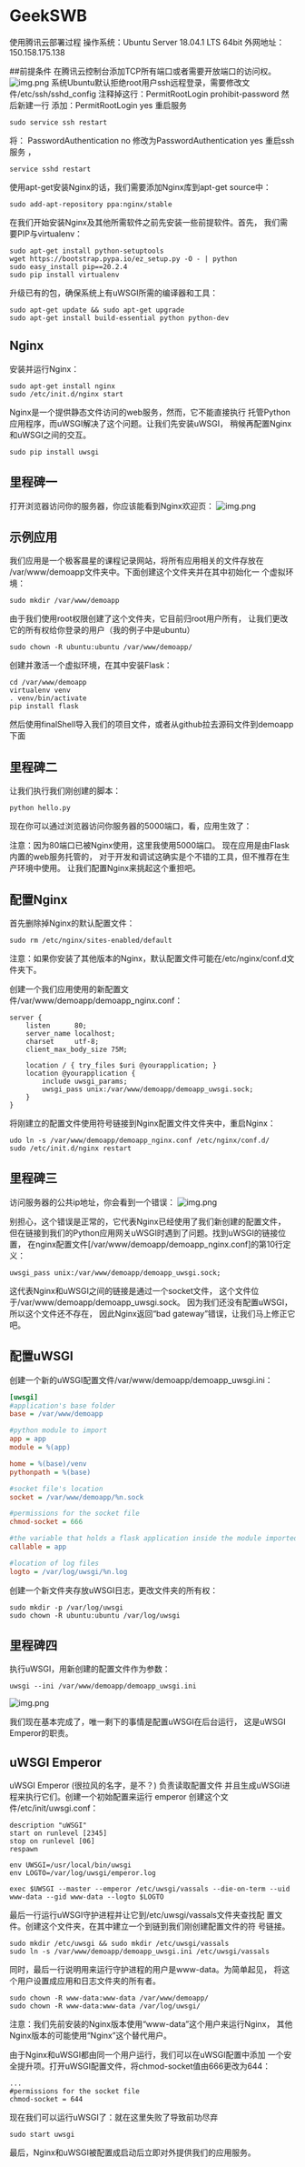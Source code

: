 # GeekSWB
使用腾讯云部署过程
操作系统：Ubuntu Server 18.04.1 LTS 64bit
外网地址：150.158.175.138

##前提条件
在腾讯云控制台添加TCP所有端口或者需要开放端口的访问权。
![img.png](flaskdemo/static/images/imgQ.png)
系统Ubuntu默认拒绝root用户ssh远程登录，需要修改文件/etc/ssh/sshd_config
注释掉这行：PermitRootLogin prohibit-password
然后新建一行 添加：PermitRootLogin yes
重启服务
```shell
sudo service ssh restart
```
将： PasswordAuthentication no 修改为PasswordAuthentication yes
重启ssh服务 ，
```shell
service sshd restart
```


使用apt-get安装Nginx的话，我们需要添加Nginx库到apt-get source中：
```shell
sudo add-apt-repository ppa:nginx/stable
```

在我们开始安装Nginx及其他所需软件之前先安装一些前提软件。首先，
我们需要PIP与virtualenv：
```shell
sudo apt-get install python-setuptools
wget https://bootstrap.pypa.io/ez_setup.py -O - | python
sudo easy_install pip==20.2.4
sudo pip install virtualenv
```

升级已有的包，确保系统上有uWSGI所需的编译器和工具：
```shell
sudo apt-get update && sudo apt-get upgrade
sudo apt-get install build-essential python python-dev
```

## Nginx
安装并运行Nginx：
```shell
sudo apt-get install nginx
sudo /etc/init.d/nginx start
```
Nginx是一个提供静态文件访问的web服务，然而，它不能直接执行
托管Python应用程序，而uWSGI解决了这个问题。让我们先安装uWSGI，
稍候再配置Nginx和uWSGI之间的交互。
```shell
sudo pip install uwsgi
```



## 里程碑一
打开浏览器访问你的服务器，你应该能看到Nginx欢迎页：
![img.png](flaskdemo/static/images/img.png)

## 示例应用
我们应用是一个极客晨星的课程记录网站，将所有应用相关的文件存放在
/var/www/demoapp文件夹中。下面创建这个文件夹并在其中初始化一
个虚拟环境：
```shell
sudo mkdir /var/www/demoapp
```

由于我们使用root权限创建了这个文件夹，它目前归root用户所有，
让我们更改它的所有权给你登录的用户（我的例子中是ubuntu）
```shell
sudo chown -R ubuntu:ubuntu /var/www/demoapp/
```
创建并激活一个虚拟环境，在其中安装Flask：
```shell
cd /var/www/demoapp
virtualenv venv
. venv/bin/activate
pip install flask
```

然后使用finalShell导入我们的项目文件，或者从github拉去源码文件到demoapp下面
## 里程碑二
让我们执行我们刚创建的脚本：
```shell
python hello.py
```

现在你可以通过浏览器访问你服务器的5000端口，看，应用生效了：

注意：因为80端口已被Nginx使用，这里我使用5000端口。
现在应用是由Flask内置的web服务托管的，
对于开发和调试这确实是个不错的工具，但不推荐在生产环境中使用。
让我们配置Nginx来挑起这个重担吧。

## 配置Nginx
首先删除掉Nginx的默认配置文件：
```shell
sudo rm /etc/nginx/sites-enabled/default
```
注意：如果你安装了其他版本的Nginx，默认配置文件可能在/etc/nginx/conf.d文件夹下。

创建一个我们应用使用的新配置文件/var/www/demoapp/demoapp_nginx.conf：
```shell
server {
    listen      80;
    server_name localhost;
    charset     utf-8;
    client_max_body_size 75M;

    location / { try_files $uri @yourapplication; }
    location @yourapplication {
        include uwsgi_params;
        uwsgi_pass unix:/var/www/demoapp/demoapp_uwsgi.sock;
    }
}
```

将刚建立的配置文件使用符号链接到Nginx配置文件文件夹中，重启Nginx：
```shell
udo ln -s /var/www/demoapp/demoapp_nginx.conf /etc/nginx/conf.d/
sudo /etc/init.d/nginx restart
```

## 里程碑三
访问服务器的公共ip地址，你会看到一个错误：
![img.png](flaskdemo/static/images/img502.png)

别担心，这个错误是正常的，它代表Nginx已经使用了我们新创建的配置文件，
但在链接到我们的Python应用网关uWSGI时遇到了问题。找到uWSGI的链接位置，
在nginx配置文件[/var/www/demoapp/demoapp_nginx.conf]的第10行定义：
```text
uwsgi_pass unix:/var/www/demoapp/demoapp_uwsgi.sock;
```
这代表Nginx和uWSGI之间的链接是通过一个socket文件，
这个文件位于/var/www/demoapp/demoapp_uwsgi.sock。
因为我们还没有配置uWSGI，所以这个文件还不存在，
因此Nginx返回“bad gateway”错误，让我们马上修正它吧。

## 配置uWSGI
创建一个新的uWSGI配置文件/var/www/demoapp/demoapp_uwsgi.ini：
```ini
[uwsgi]
#application's base folder
base = /var/www/demoapp

#python module to import
app = app
module = %(app)

home = %(base)/venv
pythonpath = %(base)

#socket file's location
socket = /var/www/demoapp/%n.sock

#permissions for the socket file
chmod-socket = 666

#the variable that holds a flask application inside the module imported at line #6
callable = app

#location of log files
logto = /var/log/uwsgi/%n.log
```


创建一个新文件夹存放uWSGI日志，更改文件夹的所有权：
```shell
sudo mkdir -p /var/log/uwsgi
sudo chown -R ubuntu:ubuntu /var/log/uwsgi
```


## 里程碑四
执行uWSGI，用新创建的配置文件作为参数：
```shell
uwsgi --ini /var/www/demoapp/demoapp_uwsgi.ini
```
![img.png](img.png)

我们现在基本完成了，唯一剩下的事情是配置uWSGI在后台运行，
这是uWSGI Emperor的职责。

## uWSGI Emperor
uWSGI Emperor (很拉风的名字，是不？) 负责读取配置文件
并且生成uWSGI进程来执行它们。创建一个初始配置来运行 emperor
创建这个文件/etc/init/uwsgi.conf：
```shell
description "uWSGI"
start on runlevel [2345]
stop on runlevel [06]
respawn

env UWSGI=/usr/local/bin/uwsgi
env LOGTO=/var/log/uwsgi/emperor.log

exec $UWSGI --master --emperor /etc/uwsgi/vassals --die-on-term --uid www-data --gid www-data --logto $LOGTO
```

最后一行运行uWSGI守护进程并让它到/etc/uwsgi/vassals文件夹查找配
置文件。创建这个文件夹，在其中建立一个到链到我们刚创建配置文件的符
号链接。
```shell
sudo mkdir /etc/uwsgi && sudo mkdir /etc/uwsgi/vassals
sudo ln -s /var/www/demoapp/demoapp_uwsgi.ini /etc/uwsgi/vassals
```

同时，最后一行说明用来运行守护进程的用户是www-data。为简单起见，
将这个用户设置成应用和日志文件夹的所有者。
```shell
sudo chown -R www-data:www-data /var/www/demoapp/
sudo chown -R www-data:www-data /var/log/uwsgi/
```

注意：我们先前安装的Nginx版本使用“www-data”这个用户来运行Nginx，
其他Nginx版本的可能使用“Nginx”这个替代用户。

由于Nginx和uWSGI都由同一个用户运行，我们可以在uWSGI配置中添加
一个安全提升项。打开uWSGI配置文件，将chmod-socket值由666更改为644：
```text
...
#permissions for the socket file
chmod-socket = 644
```

现在我们可以运行uWSGI了：就在这里失败了导致前功尽弃
```shell
sudo start uwsgi
```

最后，Nginx和uWSGI被配置成启动后立即对外提供我们的应用服务。

